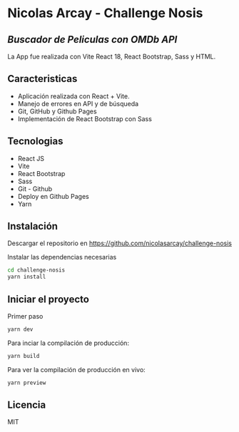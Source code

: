 # Nicolas Arcay - Challenge Nosis
## _Buscador de Peliculas con OMDb API_

La App fue realizada con Vite React 18, React Bootstrap, Sass y HTML.

## Caracteristicas

- Aplicación realizada con React + Vite.
- Manejo de errores en API y de búsqueda
- Git, GitHub y Github Pages
- Implementación de React Bootstrap con Sass

## Tecnologias

- React JS 
- Vite 
- React Bootstrap
- Sass
- Git - Github
- Deploy en Github Pages
- Yarn

## Instalación

Descargar el repositorio en <https://github.com/nicolasarcay/challenge-nosis>

Instalar las dependencias necesarias

```sh
cd challenge-nosis
yarn install
```

## Iniciar el proyecto

Primer paso

```sh
yarn dev
```

Para inciar la compilación de producción:

```sh
yarn build
```
Para ver la compilación de producción en vivo:
```sh
yarn preview
```

## Licencia

MIT